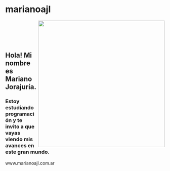 <h1 font-size=50px>marianoajl</h1> <img align=right width=400px height=auto src="http://marianoajl.com.ar/assets/images/marianoajl.png">
<br>
<br>
<br>
<br>
<h2>Hola! Mi nombre es Mariano Jorajuría.</h2>
<h3>Estoy estudiando programación y te invito a que vayas viendo mis avances en este gran mundo.</h3>
www.marianoajl.com.ar



